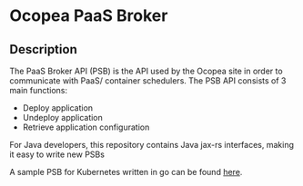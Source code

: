 # Ocopea PaaS Broker

## Description

The PaaS Broker API (PSB) is the API used by the Ocopea site in order to communicate with PaaS/ container schedulers.
The PSB API consists of 3 main functions:

- Deploy application
- Undeploy application
- Retrieve application configuration

For Java developers, this repository contains Java jax-rs interfaces, making it easy to write new PSBs

A sample PSB for Kubernetes written in go can be found 
[here](https://github.com/ocopea/kubernetes/tree/master/k8spsb).
